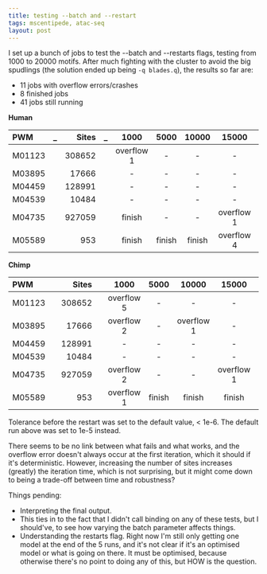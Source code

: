 ```yaml
---
title: testing --batch and --restart
tags: mscentipede, atac-seq
layout: post
---
```


I set up a bunch of jobs to test the --batch and --restarts flags, testing from 1000 to 20000 motifs. After much fighting with the cluster to avoid the big spudlings (the solution ended up being `-q blades.q`), the results so far are:

* 11 jobs with overflow errors/crashes
* 8 finished jobs
* 41 jobs still running

**Human**

PWM    |_| Sites |_| 1000       | 5000   | 10000  | 15000      | 20000      | default
:------|-|------:|-|:----------:|:------:|:------:|:----------:|:----------:|:-----------:
M01123 | |308652 | | overflow 1 | -      | -      | -          | -          | overflow 1
M03895 | |17666  | | -          | -      | -      | -          | -          | finish
M04459 | |128991 | | -          | -      | -      | -          | -          | finish
M04539 | |10484  | | -          | -      | -      | -          | -          | finish
M04735 | |927059 | | finish     | -      | -      | overflow 1 | -          | finish
M05589 | |953    | | finish     | finish | finish | overflow 4 | overflow 5 | finish

**Chimp**

PWM    | | Sites | | 1000       | 5000   | 10000      | 15000      | 20000      | default
:------|-|------:|-|:----------:|:------:|:----------:|:----------:|:----------:|:-----------:
M01123 | |308652 | | overflow 5 | -      | -          | -          | overflow 1 | finish
M03895 | |17666  | | overflow 2 | -      | overflow 1 | -          | -          | finish
M04459 | |128991 | | -          | -      | -          | -          | -          | finish
M04539 | |10484  | | -          | -      | -          | -          | -          | finish
M04735 | |927059 | | overflow 2 | -      | -          | overflow 1 | -          | finish
M05589 | |953    | | overflow 1 | finish | finish     | finish     | finish     | overflow 1

Tolerance before the restart was set to the default value, < 1e-6. The default run above was set to 1e-5 instead. 

There seems to be no link between what fails and what works, and the overflow error doesn't always occur at the first iteration, which it should if it's deterministic. However, increasing the number of sites increases (greatly) the iteration time, which is not surprising, but it might come down to being a trade-off between time and robustness?

Things pending:

* Interpreting the final output. 
* This ties in to the fact that I didn't call binding on any of these tests, but I should've, to see how varying the batch parameter affects things. 
* Understanding the restarts flag. Right now I'm still only getting one model at the end of the 5 runs, and it's not clear if it's an optimised model or what is going on there. It must be optimised, because otherwise there's no point to doing any of this, but HOW is the question. 